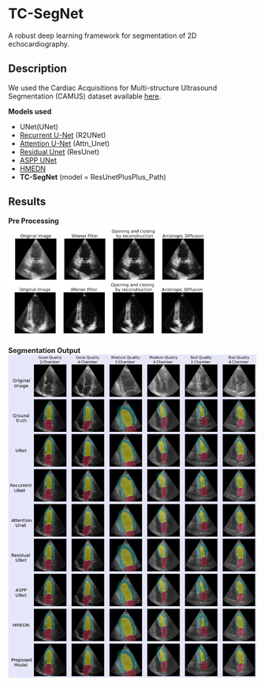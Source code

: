 # TC-SegNet
A robust deep learning framework for segmentation of 2D echocardiography.

## Description

We used the Cardiac Acquisitions for Multi-structure Ultrasound Segmentation (CAMUS) dataset available [here](https://www.creatis.insa-lyon.fr/Challenge/camus/databases.html).

**Models used**
- UNet(UNet)
- [Recurrent U-Net](https://doi.org/10.1109/ICCV.2019.00223) (R2UNet)
- [Attention U-Net](https://arxiv.org/abs/1804.03999) (Attn_Unet)
- [Residual Unet](https://doi.org/10.1109/LGRS.2018.2802944) (ResUnet)
- [ASPP UNet](https://www.sciencedirect.com/science/article/abs/pii/S0925231220303374?via%3Dihub)
- [HMEDN](https://doi.org/10.1109/TIP.2019.2919937)
- **TC-SegNet** (model = ResUnetPlusPlus_Path)

## Results
**Pre Processing**<br>
<img src="imgs/preprocess.png" alt="drawing" width="400"/><br>


**Segmentation Output**<br>
<img src="imgs/final_overlay.png" alt="drawing" width="600"/><br>

